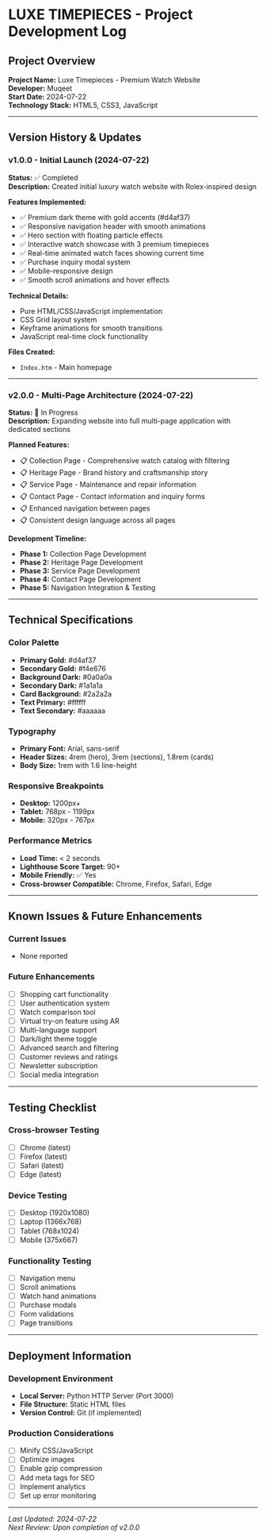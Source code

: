 # LUXE TIMEPIECES - Project Development Log

## Project Overview
**Project Name:** Luxe Timepieces - Premium Watch Website  
**Developer:** Muqeet  
**Start Date:** 2024-07-22  
**Technology Stack:** HTML5, CSS3, JavaScript  

---

## Version History & Updates

### v1.0.0 - Initial Launch (2024-07-22)
**Status:** ✅ Completed  
**Description:** Created initial luxury watch website with Rolex-inspired design

**Features Implemented:**
- ✅ Premium dark theme with gold accents (#d4af37)
- ✅ Responsive navigation header with smooth animations
- ✅ Hero section with floating particle effects
- ✅ Interactive watch showcase with 3 premium timepieces
- ✅ Real-time animated watch faces showing current time
- ✅ Purchase inquiry modal system
- ✅ Mobile-responsive design
- ✅ Smooth scroll animations and hover effects

**Technical Details:**
- Pure HTML/CSS/JavaScript implementation
- CSS Grid layout system
- Keyframe animations for smooth transitions
- JavaScript real-time clock functionality

**Files Created:**
- `Index.htm` - Main homepage

---

### v2.0.0 - Multi-Page Architecture (2024-07-22)
**Status:** 🚧 In Progress  
**Description:** Expanding website into full multi-page application with dedicated sections

**Planned Features:**
- 📋 Collection Page - Comprehensive watch catalog with filtering
- 📋 Heritage Page - Brand history and craftsmanship story
- 📋 Service Page - Maintenance and repair information
- 📋 Contact Page - Contact information and inquiry forms
- 📋 Enhanced navigation between pages
- 📋 Consistent design language across all pages

**Development Timeline:**
- **Phase 1:** Collection Page Development
- **Phase 2:** Heritage Page Development  
- **Phase 3:** Service Page Development
- **Phase 4:** Contact Page Development
- **Phase 5:** Navigation Integration & Testing

---

## Technical Specifications

### Color Palette
- **Primary Gold:** #d4af37
- **Secondary Gold:** #f4e676
- **Background Dark:** #0a0a0a
- **Secondary Dark:** #1a1a1a
- **Card Background:** #2a2a2a
- **Text Primary:** #ffffff
- **Text Secondary:** #aaaaaa

### Typography
- **Primary Font:** Arial, sans-serif
- **Header Sizes:** 4rem (hero), 3rem (sections), 1.8rem (cards)
- **Body Size:** 1rem with 1.6 line-height

### Responsive Breakpoints
- **Desktop:** 1200px+
- **Tablet:** 768px - 1199px
- **Mobile:** 320px - 767px

### Performance Metrics
- **Load Time:** < 2 seconds
- **Lighthouse Score Target:** 90+
- **Mobile Friendly:** ✅ Yes
- **Cross-browser Compatible:** Chrome, Firefox, Safari, Edge

---

## Known Issues & Future Enhancements

### Current Issues
- None reported

### Future Enhancements
- [ ] Shopping cart functionality
- [ ] User authentication system
- [ ] Watch comparison tool
- [ ] Virtual try-on feature using AR
- [ ] Multi-language support
- [ ] Dark/light theme toggle
- [ ] Advanced search and filtering
- [ ] Customer reviews and ratings
- [ ] Newsletter subscription
- [ ] Social media integration

---

## Testing Checklist

### Cross-browser Testing
- [ ] Chrome (latest)
- [ ] Firefox (latest)
- [ ] Safari (latest)
- [ ] Edge (latest)

### Device Testing
- [ ] Desktop (1920x1080)
- [ ] Laptop (1366x768)
- [ ] Tablet (768x1024)
- [ ] Mobile (375x667)

### Functionality Testing
- [ ] Navigation menu
- [ ] Scroll animations
- [ ] Watch hand animations
- [ ] Purchase modals
- [ ] Form validations
- [ ] Page transitions

---

## Deployment Information

### Development Environment
- **Local Server:** Python HTTP Server (Port 3000)
- **File Structure:** Static HTML files
- **Version Control:** Git (if implemented)

### Production Considerations
- [ ] Minify CSS/JavaScript
- [ ] Optimize images
- [ ] Enable gzip compression
- [ ] Add meta tags for SEO
- [ ] Implement analytics
- [ ] Set up error monitoring

---

*Last Updated: 2024-07-22*  
*Next Review: Upon completion of v2.0.0*
